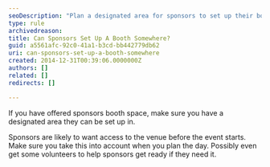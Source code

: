 ```yaml
---
seoDescription: "Plan a designated area for sponsors to set up their booths and ensure early access to the venue."
type: rule
archivedreason: 
title: Can Sponsors Set Up A Booth Somewhere?
guid: a5561afc-92c0-41a1-b3cd-bb442779db62
uri: can-sponsors-set-up-a-booth-somewhere
created: 2014-12-31T00:39:06.0000000Z
authors: []
related: []
redirects: []

---
```


If you have offered sponsors booth space, make sure you have a designated area they can be set up in.

<!--endintro-->

Sponsors are likely to want access to the venue before the event starts. Make sure you take this into account when you plan the day. Possibly even get some volunteers to help sponsors get ready if they need it.
